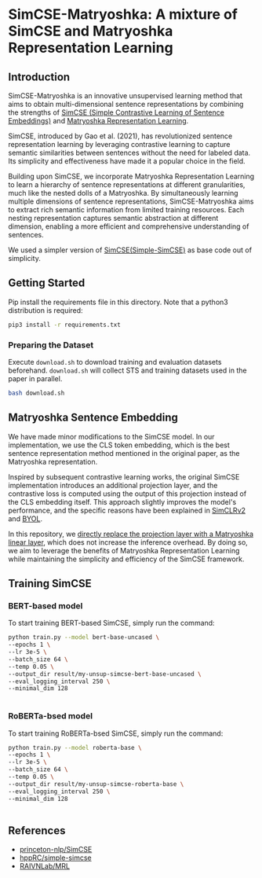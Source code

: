 # SimCSE-Matryoshka: A mixture of SimCSE and Matryoshka Representation Learning 


## Introduction

SimCSE-Matryoshka is an innovative unsupervised learning method that aims to obtain multi-dimensional sentence representations by combining the strengths of [SimCSE (Simple Contrastive Learning of Sentence Embeddings)](https://aclanthology.org/2021.emnlp-main.552/) and [Matryoshka Representation Learning](https://proceedings.neurips.cc/paper_files/paper/2022/file/c32319f4868da7613d78af9993100e42-Paper-Conference.pdf).

SimCSE, introduced by Gao et al. (2021), has revolutionized sentence representation learning by leveraging contrastive learning to capture semantic similarities between sentences without the need for labeled data. Its simplicity and effectiveness have made it a popular choice in the field.

Building upon SimCSE, we incorporate Matryoshka Representation Learning to learn a hierarchy of sentence representations at different granularities, much like the nested dolls of a Matryoshka. By simultaneously learning multiple dimensions of sentence representations, SimCSE-Matryoshka aims to extract rich semantic information from limited training resources. Each nesting representation captures semantic abstraction at different dimension, enabling a more efficient and comprehensive understanding of sentences.

We used a simpler version of [SimCSE(Simple-SimCSE)](https://github.com/hppRC/simple-simcse) as base code out of simplicity.

## Getting Started

Pip install the requirements file in this directory. Note that a python3 distribution is required:
```bash
pip3 install -r requirements.txt
```

### Preparing the Dataset

Execute `download.sh` to download training and evaluation datasets beforehand.
`download.sh` will collect STS and training datasets used in the paper in parallel.

```bash
bash download.sh
```

## Matryoshka Sentence Embedding

We have made minor modifications to the SimCSE model. In our implementation, we use the CLS token embedding, which is the best sentence representation method mentioned in the original paper, as the Matryoshka representation.

Inspired by subsequent contrastive learning works, the original SimCSE implementation introduces an additional projection layer, and the contrastive loss is computed using the output of this projection instead of the CLS embedding itself. This approach slightly improves the model's performance, and the specific reasons have been explained in [SimCLRv2](https://proceedings.mlr.press/v119/chen20j/chen20j.pdf) and [BYOL](https://papers.nips.cc/paper/2020/file/f3ada80d5c4ee70142b17b8192b2958e-Paper.pdf).

In this repository, we [directly replace the projection layer with a Matryoshka linear layer]((https://github.com/bocabolala/SimCSE-Matryoshka/blob/main/train.py#L151-L158)), which does not increase the inference overhead. By doing so, we aim to leverage the benefits of Matryoshka Representation Learning while maintaining the simplicity and efficiency of the SimCSE framework.

## Training SimCSE

### BERT-based model

To start training BERT-based SimCSE, simply run the command:
```bash
python train.py --model bert-base-uncased \
--epochs 1 \
--lr 3e-5 \
--batch_size 64 \
--temp 0.05 \
--output_dir result/my-unsup-simcse-bert-base-uncased \
--eval_logging_interval 250 \
--minimal_dim 128
   
```

### RoBERTa-bsed model

To start training RoBERTa-bsed SimCSE, simply run the command:
```bash
python train.py --model roberta-base \
--epochs 1 \
--lr 3e-5 \
--batch_size 64 \
--temp 0.05 \
--output_dir result/my-unsup-simcse-roberta-base \
--eval_logging_interval 250 \
--minimal_dim 128
   
```

## References

+ [princeton-nlp/SimCSE](https://github.com/princeton-nlp/SimCSE)
+ [hppRC/simple-simcse](https://github.com/hppRC/simple-simcse)
+ [RAIVNLab/MRL](https://github.com/RAIVNLab/MRL)
